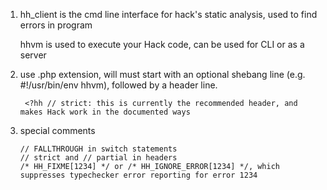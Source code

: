 1. hh_client is the cmd line interface for hack's static analysis, used to find errors in program

   hhvm is used to execute your Hack code, can be used for CLI or as a server

2. use .php extension, will must start with an optional shebang line  (e.g. #!/usr/bin/env hhvm), followed by a header line.  

   ```
    <?hh // strict: this is currently the recommended header, and makes Hack work in the documented ways
   ```

3. special comments

   ```
   // FALLTHROUGH in switch statements
   // strict and // partial in headers
   /* HH_FIXME[1234] */ or /* HH_IGNORE_ERROR[1234] */, which suppresses typechecker error reporting for error 1234
   ```
   
   

